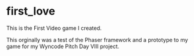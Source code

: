 # first_love
This is the First Video game I created.

This orginally was a test of the Phaser framework and a prototype to my game for my Wyncode Pitch Day VIII project.

